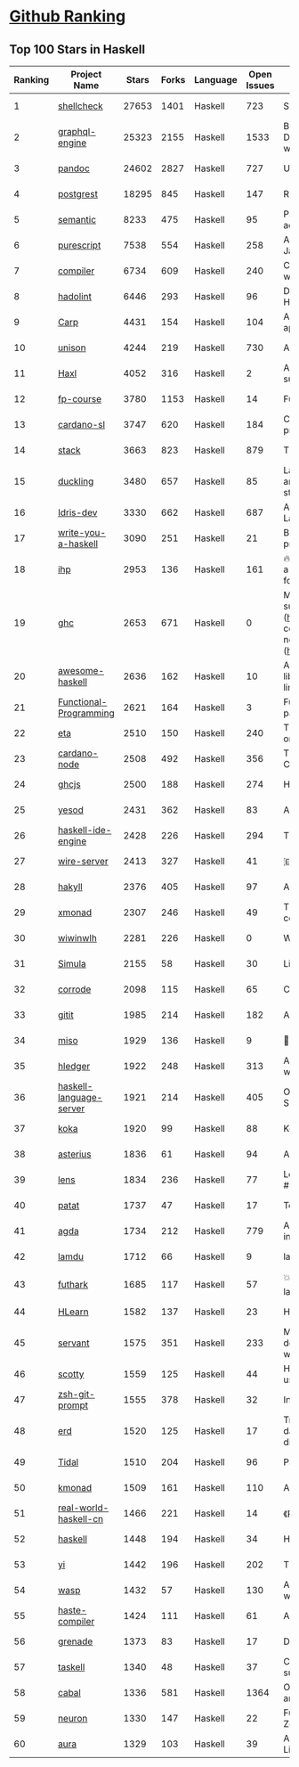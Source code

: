 [Github Ranking](../README.md)
==========

## Top 100 Stars in Haskell

| Ranking | Project Name | Stars | Forks | Language | Open Issues | Description | Last Commit |
| ------- | ------------ | ----- | ----- | -------- | ----------- | ----------- | ----------- |
| 1 | [shellcheck](https://github.com/koalaman/shellcheck) | 27653 | 1401 | Haskell | 723 | ShellCheck, a static analysis tool for shell scripts | 2022-01-23T22:24:56Z |
| 2 | [graphql-engine](https://github.com/hasura/graphql-engine) | 25323 | 2155 | Haskell | 1533 | Blazing fast, instant realtime GraphQL APIs on your DB with fine grained access control, also trigger webhooks on database events. | 2022-01-30T15:24:54Z |
| 3 | [pandoc](https://github.com/jgm/pandoc) | 24602 | 2827 | Haskell | 727 | Universal markup converter | 2022-01-30T20:41:42Z |
| 4 | [postgrest](https://github.com/PostgREST/postgrest) | 18295 | 845 | Haskell | 147 | REST API for any Postgres database | 2022-01-30T18:52:36Z |
| 5 | [semantic](https://github.com/github/semantic) | 8233 | 475 | Haskell | 95 | Parsing, analyzing, and comparing source code across many languages | 2022-01-28T19:01:22Z |
| 6 | [purescript](https://github.com/purescript/purescript) | 7538 | 554 | Haskell | 258 | A strongly-typed language that compiles to JavaScript | 2022-01-30T09:06:13Z |
| 7 | [compiler](https://github.com/elm/compiler) | 6734 | 609 | Haskell | 240 | Compiler for Elm, a functional language for reliable webapps. | 2021-12-15T16:26:57Z |
| 8 | [hadolint](https://github.com/hadolint/hadolint) | 6446 | 293 | Haskell | 96 | Dockerfile linter, validate inline bash, written in Haskell | 2022-01-27T00:15:33Z |
| 9 | [Carp](https://github.com/carp-lang/Carp) | 4431 | 154 | Haskell | 104 | A statically typed lisp, without a GC, for real-time applications. | 2022-01-24T12:06:32Z |
| 10 | [unison](https://github.com/unisonweb/unison) | 4244 | 219 | Haskell | 730 | A friendly programming language from the future | 2022-01-29T03:59:13Z |
| 11 | [Haxl](https://github.com/facebook/Haxl) | 4052 | 316 | Haskell | 2 | A Haskell library that simplifies access to remote data, such as databases or web-based services.  | 2022-01-06T18:07:32Z |
| 12 | [fp-course](https://github.com/system-f/fp-course) | 3780 | 1153 | Haskell | 14 | Functional Programming Course | 2021-12-09T12:25:54Z |
| 13 | [cardano-sl](https://github.com/input-output-hk/cardano-sl) | 3747 | 620 | Haskell | 184 | Cryptographic currency implementing Ouroboros PoS protocol | 2020-07-30T15:22:04Z |
| 14 | [stack](https://github.com/commercialhaskell/stack) | 3663 | 823 | Haskell | 879 | The Haskell Tool Stack | 2022-01-25T11:51:52Z |
| 15 | [duckling](https://github.com/facebook/duckling) | 3480 | 657 | Haskell | 85 | Language, engine, and tooling for expressing, testing, and evaluating composable language rules on input strings. | 2022-01-11T09:43:04Z |
| 16 | [Idris-dev](https://github.com/idris-lang/Idris-dev) | 3330 | 662 | Haskell | 687 | A Dependently Typed Functional Programming Language | 2022-01-08T12:48:13Z |
| 17 | [write-you-a-haskell](https://github.com/sdiehl/write-you-a-haskell) | 3090 | 251 | Haskell | 21 | Building a modern functional compiler from first principles. (http://dev.stephendiehl.com/fun/) | 2021-01-11T13:56:03Z |
| 18 | [ihp](https://github.com/digitallyinduced/ihp) | 2953 | 136 | Haskell | 161 | 🔥 The fastest way to build type safe web apps. IHP is a new batteries-included web framework optimized for longterm productivity and programmer happiness | 2022-01-30T11:20:35Z |
| 19 | [ghc](https://github.com/ghc/ghc) | 2653 | 671 | Haskell | 0 | Mirror of the Glasgow Haskell Compiler. Please submit issues and patches to GHC's Gitlab instance (https://gitlab.haskell.org/ghc/ghc). First time contributors are encouraged to get started with the newcomers info (https://gitlab.haskell.org/ghc/ghc/wikis/contributing). | 2022-01-31T02:56:00Z |
| 20 | [awesome-haskell](https://github.com/krispo/awesome-haskell) | 2636 | 162 | Haskell | 10 | A collection of awesome Haskell links, frameworks, libraries and software. Inspired by awesome projects line. | 2022-01-18T14:06:27Z |
| 21 | [Functional-Programming](https://github.com/caiorss/Functional-Programming) | 2621 | 164 | Haskell | 3 | Functional Programming concepts, examples and patterns illustrated in Haskell, Ocaml and Python | 2019-08-06T22:00:55Z |
| 22 | [eta](https://github.com/typelead/eta) | 2510 | 150 | Haskell | 240 | The Eta Programming Language, a dialect of Haskell on the JVM | 2019-11-30T21:26:00Z |
| 23 | [cardano-node](https://github.com/input-output-hk/cardano-node) | 2508 | 492 | Haskell | 356 | The core component that is used to participate in a Cardano decentralised blockchain. | 2022-01-30T02:22:32Z |
| 24 | [ghcjs](https://github.com/ghcjs/ghcjs) | 2500 | 188 | Haskell | 274 | Haskell to JavaScript compiler, based on GHC | 2021-12-16T07:43:13Z |
| 25 | [yesod](https://github.com/yesodweb/yesod) | 2431 | 362 | Haskell | 83 | A RESTful Haskell web framework built on WAI. | 2022-01-20T07:41:16Z |
| 26 | [haskell-ide-engine](https://github.com/haskell/haskell-ide-engine) | 2428 | 226 | Haskell | 294 | The engine for haskell ide-integration. Not an IDE | 2020-12-23T06:21:46Z |
| 27 | [wire-server](https://github.com/wireapp/wire-server) | 2413 | 327 | Haskell | 41 | 🇪🇺 Wire back-end services | 2022-01-30T05:09:23Z |
| 28 | [hakyll](https://github.com/jaspervdj/hakyll) | 2376 | 405 | Haskell | 97 | A static website compiler library in Haskell | 2022-01-20T19:20:30Z |
| 29 | [xmonad](https://github.com/xmonad/xmonad) | 2307 | 246 | Haskell | 49 | The core of xmonad, a small but functional ICCCM-compliant tiling window manager | 2022-01-26T10:22:53Z |
| 30 | [wiwinwlh](https://github.com/sdiehl/wiwinwlh) | 2281 | 226 | Haskell | 0 | What I Wish I Knew When Learning Haskell | 2022-01-29T22:16:05Z |
| 31 | [Simula](https://github.com/SimulaVR/Simula) | 2155 | 58 | Haskell | 30 | Linux VR Desktop | 2022-01-03T23:36:30Z |
| 32 | [corrode](https://github.com/jameysharp/corrode) | 2098 | 115 | Haskell | 65 | C to Rust translator | 2019-03-10T01:48:47Z |
| 33 | [gitit](https://github.com/jgm/gitit) | 1985 | 214 | Haskell | 182 | A wiki using HAppS, pandoc, and git | 2022-01-24T20:47:14Z |
| 34 | [miso](https://github.com/dmjio/miso) | 1929 | 136 | Haskell | 9 | :ramen: A tasty Haskell front-end framework | 2022-01-23T00:14:03Z |
| 35 | [hledger](https://github.com/simonmichael/hledger) | 1922 | 248 | Haskell | 313 | A reliable, user-friendly Plain Text Accounting tool with command line, terminal and web interfaces. | 2022-01-30T20:27:38Z |
| 36 | [haskell-language-server](https://github.com/haskell/haskell-language-server) | 1921 | 214 | Haskell | 405 | Official haskell ide support via language server (LSP). Successor of ghcide & haskell-ide-engine. | 2022-01-31T02:41:35Z |
| 37 | [koka](https://github.com/koka-lang/koka) | 1920 | 99 | Haskell | 88 | Koka language compiler and interpreter | 2022-01-22T12:07:58Z |
| 38 | [asterius](https://github.com/tweag/asterius) | 1836 | 61 | Haskell | 94 | A Haskell to WebAssembly compiler | 2022-01-28T12:29:23Z |
| 39 | [lens](https://github.com/ekmett/lens) | 1834 | 236 | Haskell | 77 | Lenses, Folds, and Traversals - Join us on freenode #haskell-lens | 2022-01-28T16:23:30Z |
| 40 | [patat](https://github.com/jaspervdj/patat) | 1737 | 47 | Haskell | 17 | Terminal-based presentations using Pandoc | 2021-10-07T15:11:38Z |
| 41 | [agda](https://github.com/agda/agda) | 1734 | 212 | Haskell | 779 | Agda is a dependently typed programming language / interactive theorem prover. | 2022-01-30T22:37:31Z |
| 42 | [lamdu](https://github.com/lamdu/lamdu) | 1712 | 66 | Haskell | 9 | lamdu - towards the next generation IDE | 2022-01-30T19:40:49Z |
| 43 | [futhark](https://github.com/diku-dk/futhark) | 1685 | 117 | Haskell | 57 | :boom::computer::boom: A data-parallel functional programming language | 2022-01-31T01:45:42Z |
| 44 | [HLearn](https://github.com/mikeizbicki/HLearn) | 1582 | 137 | Haskell | 23 | Homomorphic machine learning | 2016-05-29T16:51:53Z |
| 45 | [servant](https://github.com/haskell-servant/servant) | 1575 | 351 | Haskell | 233 | Main repository for the servant libraries — DSL for describing, serving, querying, mocking, documenting web applications and more! | 2022-01-25T21:37:49Z |
| 46 | [scotty](https://github.com/scotty-web/scotty) | 1559 | 125 | Haskell | 44 | Haskell web framework inspired by Ruby's Sinatra, using WAI and Warp (Official Repository) | 2021-10-10T15:35:44Z |
| 47 | [zsh-git-prompt](https://github.com/olivierverdier/zsh-git-prompt) | 1555 | 378 | Haskell | 32 | Informative git prompt for zsh | 2021-06-11T15:08:06Z |
| 48 | [erd](https://github.com/BurntSushi/erd) | 1520 | 125 | Haskell | 17 | Translates a plain text description of a relational database schema to a graphical entity-relationship diagram. | 2021-09-29T18:07:09Z |
| 49 | [Tidal](https://github.com/tidalcycles/Tidal) | 1510 | 204 | Haskell | 96 | Pattern language | 2022-01-28T17:39:24Z |
| 50 | [kmonad](https://github.com/kmonad/kmonad) | 1509 | 161 | Haskell | 110 | An advanced keyboard manager | 2022-01-28T20:09:56Z |
| 51 | [real-world-haskell-cn](https://github.com/huangz1990/real-world-haskell-cn) | 1466 | 221 | Haskell | 14 | 《Real World Haskell》中文翻译项目 | 2021-03-29T17:05:22Z |
| 52 | [haskell](https://github.com/tensorflow/haskell) | 1448 | 194 | Haskell | 34 | Haskell bindings for TensorFlow | 2021-02-09T17:08:46Z |
| 53 | [yi](https://github.com/yi-editor/yi) | 1442 | 196 | Haskell | 202 | The Haskell-Scriptable Editor | 2020-11-20T06:23:22Z |
| 54 | [wasp](https://github.com/wasp-lang/wasp) | 1432 | 57 | Haskell | 130 | A programming language that understands what a web app is. | 2022-01-28T23:49:01Z |
| 55 | [haste-compiler](https://github.com/valderman/haste-compiler) | 1424 | 111 | Haskell | 61 | A GHC-based Haskell to JavaScript compiler | 2019-03-17T10:49:58Z |
| 56 | [grenade](https://github.com/HuwCampbell/grenade) | 1373 | 83 | Haskell | 17 | Deep Learning in Haskell | 2021-10-02T18:30:27Z |
| 57 | [taskell](https://github.com/smallhadroncollider/taskell) | 1340 | 48 | Haskell | 37 | Command-line Kanban board/task manager with support for Trello boards and GitHub projects | 2021-10-27T17:39:34Z |
| 58 | [cabal](https://github.com/haskell/cabal) | 1336 | 581 | Haskell | 1364 | Official upstream development repository for Cabal and cabal-install | 2022-01-30T20:50:29Z |
| 59 | [neuron](https://github.com/srid/neuron) | 1330 | 147 | Haskell | 22 | Future-proof note-taking and publishing based on Zettelkasten | 2022-01-11T14:45:29Z |
| 60 | [aura](https://github.com/fosskers/aura) | 1329 | 103 | Haskell | 39 | A secure, multilingual package manager for Arch Linux and the AUR. | 2022-01-29T01:54:00Z |

